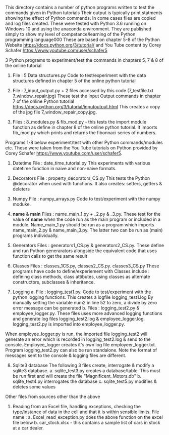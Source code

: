 
This directory contains a number of python programs written to test the commands given in Python tutorials
Their output is typically print statments showing the effect of Python commands. In come cases files are copied and log files created. 
These were tested with Python 3.6 running on Windows 10 and using the anaconda environment.
They are published simply to show my level of competance/learning of the Python programming language000
These are based on chapter 5-8 of the Python Website https://docs.python.org/3/tutorial/ and You Tube content by Corey Schafer https://www.youtube.com/user/schafer5

3 Python programs to experiment/test the commands in chapters 5, 7 & 8 of the online tutorial

1. File : 5 Data structures.py
Code to test/experiment with the data structures defined in chapter 5 of the online python tutorial

2. File : 7_input_output.py + 2 files accessed by this code (7_testfile.txt 7_window_repair.jpg)
These test the Input Output commands in chapter 7 of the online Python tutorial https://docs.python.org/3/tutorial/inputoutput.html
This creates a copy of the jpg file 7_window_repair_copy.jpg.

3. Files : 8_modules.py & fib_mod.py - this tests the import module function as define in chapter 8 of the online python tutorial.
It imports fib_mod.py which prints and returns the fibonnaci series of numbers.



Programs 1-8 below experiment/test with other Python commands/modules etc. These were taken from the You Tube tutorials on Python provided by Corey Schafer https://www.youtube.com/user/schafer5. 

1. Datetime 
File : date_time_tutorial.py
This experiments with various datetime function in naive and non-naive formats.

2. Decorators
File : property_decorators_CS.py 
This tests the Python @decorator when used with functions. It also creates: setters, getters & deleters

3. Numpy
File : numpy_arrays.py
Code to test/experiment with the numpy moduke. 

4. __name__ & __main__
Files : name_main_1.py + _2.py & _3.py. 
These test for the value of __name__ when the code run as the main program or included in a module. Name_main_1.py should be run as a program which imports name_main_2.py & name_main_3.py. The latter two can be run as (main) programs individually. 

5. Generators
Files : generators1_CS.py & generators2_CS.py.
These define and run Python generarators alongside the equivalent code that uses function calls to get the same result

6. Classes
Files : classes_1CS.py, classes2_CS.py. classes3_CS.py
These programs have code to define/experiement with Classes include : defining class methods, class attibutes, using classes as alternate constructors, subclasses & inheritance.

7. Logging
a. File : logging_test1.py.
Code to test/experiment with the python logging functions. This creates a logfile logging_test1.log
By manually setting the variable num2 in line 52 to zero, a divide by zero error message can be generated
b. Files : logging_test2.py & employee_logger.py.
These files uses more advanced logging functions and generate log files logging_test2.log & employee_logger.log. 
logging_test2.py is imported into employee_logger.py. 

When employee_logger.py is run, the imported file logging_test2 will generate an error which is recorded in logging_test2.log & send to the console. Employee_logger creates it's own log file employeer_logger.txt.
Program logging_test2.py can also be run standalone.
Note the format of messages sent to the console & logging files are different.

8. Sqlite3 database
The following 3 files create, interrogate & modify a sqlite3 database.
a. sqlite_test3.py creates a database/table. This must be run first and will create the file "Magnificent_Motors.db"
b. sqlite_test4.py interrogates the database
c. sqlite_test5.py modifies & deletes some values

Other files from sources other than the above 
1. Reading from an Excel file, handling exceptions, checking the type/instance of data in the cell and that it is within sensible limits. File name : 
a. Excel_read_exception.py does the above function on the excel file below
b. car_stock.xlsx - this contains a sample list of cars in stock at a car dealer.
